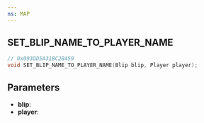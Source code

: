 ```yaml
---
ns: MAP
---
```

## SET_BLIP_NAME_TO_PLAYER_NAME

```c
// 0x093DD5A31BC2B459
void SET_BLIP_NAME_TO_PLAYER_NAME(Blip blip, Player player);
```

## Parameters
* **blip**:
* **player**:
